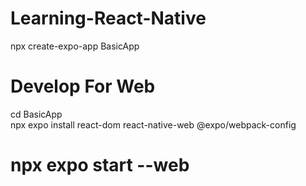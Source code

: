 # Learning-React-Native

npx create-expo-app BasicApp

# Develop For Web</br>
cd BasicApp </br>
npx expo install react-dom react-native-web @expo/webpack-config</br>


# npx expo start --web
